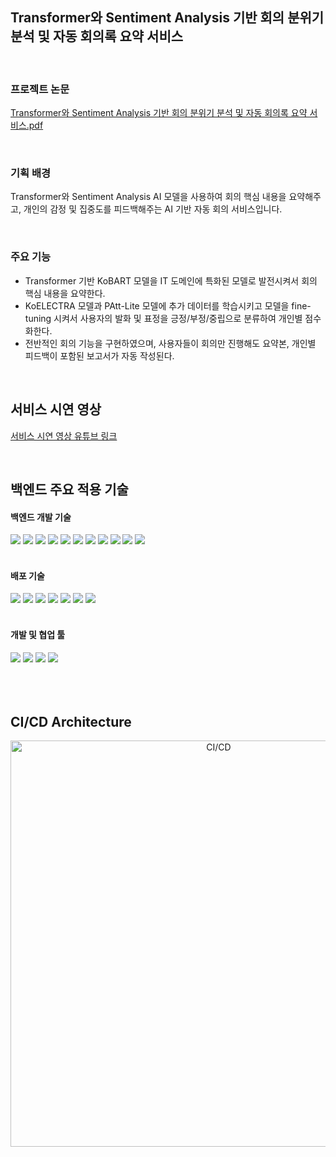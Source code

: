 ## **Transformer와 Sentiment Analysis 기반 회의 분위기 분석 및 자동 회의록 요약 서비스**

<br>

### **프로젝트 논문**
[Transformer와 Sentiment Analysis 기반 회의 분위기 분석 및 자동 회의록 요약 서비스.pdf](https://github.com/user-attachments/files/16283198/Transformer.Sentiment.Analysis.pdf)

<br>

### **기획 배경**
Transformer와 Sentiment Analysis AI 모델을 사용하여 회의 핵심 내용을 요약해주고, 개인의 감정 및 집중도를 피드백해주는 AI 기반 자동 회의 서비스입니다.

<br>

### **주요 기능**
- Transformer 기반 KoBART 모델을 IT 도메인에 특화된 모델로 발전시켜서 회의 핵심 내용을 요약한다.
- KoELECTRA 모델과 PAtt-Lite 모델에 추가 데이터를 학습시키고 모델을 fine-tuning 시켜서 사용자의 발화 및 표정을 긍정/부정/중립으로 분류하여 개인별 점수화한다.
- 전반적인 회의 기능을 구현하였으며, 사용자들이 회의만 진행해도 요약본, 개인별 피드백이 포함된 보고서가 자동 작성된다.

<br>

## **서비스 시연 영상**


[서비스 시연 영상 유튜브 링크](https://www.youtube.com/embed/naqC0PjFeI8)



<br>

## **백엔드 주요 적용 기술**

#### **백엔드 개발 기술**

<div>
<img src="https://img.shields.io/badge/java-007396?style=for-the-badge&logo=java&logoColor=white">
<img src="https://img.shields.io/badge/spring boot-6DB33F?style=for-the-badge&logo=springboot&logoColor=green">
<img src="https://img.shields.io/badge/gradle-02303A?style=for-the-badge&logo=gradle&logoColor=white">
<img src="https://img.shields.io/badge/spring data jpa-6DB33F?style=for-the-badge&logo=spring data jpa&logoColor=white">
<img src="https://img.shields.io/badge/spring security-6DB33F?style=for-the-badge&logo=springsecurity&logoColor=green">
<img src="https://img.shields.io/badge/jwt-25A162?style=for-the-badge&logo=jwt&logoColor=black">
<img src="https://img.shields.io/badge/mysql-4479A1?style=for-the-badge&logo=mysql&logoColor=white">
<img src="https://img.shields.io/badge/mongoDB-47A248?style=for-the-badge&logo=mongoDB&logoColor=green">
<img src="https://img.shields.io/badge/junit5-25A162?style=for-the-badge&logo=junit5&logoColor=black">
<img src="https://img.shields.io/badge/webRTC-333333?style=for-the-badge&logo=webRTC&logoColor=white">
<img src="https://img.shields.io/badge/oepnVidu-232F3E?style=for-the-badge&logo=openVidu&logoColor=black">
</div>


<br>


#### **배포 기술**

<div>
<img src="https://img.shields.io/badge/github actions-2088FF?style=for-the-badge&logo=githubactions&logoColor=black">
<img src="https://img.shields.io/badge/docker-2496ED?style=for-the-badge&logo=docker&logoColor=black">
<img src="https://img.shields.io/badge/amazon aws-232F3E?style=for-the-badge&logo=amazonaws&logoColor=white">
<img src="https://img.shields.io/badge/ubuntu-E95420?style=for-the-badge&logo=ubuntu&logoColor=black">
<img src="https://img.shields.io/badge/amazon ec2-FF9900?style=for-the-badge&logo=/amazonec2&logoColor=black">
<img src="https://img.shields.io/badge/amazon rds-527FFF?style=for-the-badge&logo=amazonrds&logoColor=black">
<img src="https://img.shields.io/badge/Atlas-47A248?style=for-the-badge&logo=Atlas&logoColor=green">
</div>

<br>


#### **개발 및 협업 툴**

<div>
<img src="https://img.shields.io/badge/intellij idea-000000?style=for-the-badge&logo=intellijidea&logoColor=white">
<img src="https://img.shields.io/badge/github-181717?style=for-the-badge&logo=github&logoColor=white">
<img src="https://img.shields.io/badge/swagger-85EA2D?style=for-the-badge&logo=swagger&logoColor=green">
<img src="https://img.shields.io/badge/discord-5865F2?style=for-the-badge&logo=discord&logoColor=black">
</div>

<br>
<br>


<br>

## **CI/CD Architecture**
<div align="center">
    <img width="650" alt="CI/CD" src="https://github.com/user-attachments/assets/c095f118-8993-48e6-8358-0c16be3de987">
</div>
